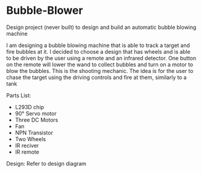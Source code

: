 # Bubble-Blower
Design project (never built) to design and build an automatic bubble blowing machine

I am designing a bubble blowing machine that is able to track a target and fire bubbles at it. I decided to choose a design that has wheels and is able to be driven by the user using a remote and an infrared detector. One button on the remote will lower the wand to collect bubbles and turn on a motor to blow the bubbles. This is the shooting mechanic. The idea is for the user to chase the target using the driving controls and fire at them, similarly to a tank

Parts List:
- L293D chip
- 90° Servo motor
- Three DC Motors
- Fan
- NPN Transistor
- Two Wheels
- IR reciver
- IR remote

Design:
Refer to design diagram
